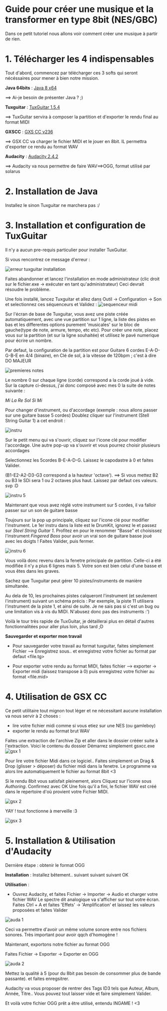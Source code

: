 # Guide pour créer une musique et la transformer en type 8bit (NES/GBC)

Dans ce petit tutoriel nous allons voir comment créer une musique à partir de rien.

# 1. Télécharger les 4 indispensables

Tout d'abord, commencez par télécharger ces 3 softs qui seront nécéssaires pour mener à bien notre mission.

**Java 64bits** : [Java 8 x64](https://alonsobertrand.fr/pub/java/jre-8u271-windows-x64.exe)

==> Ai-je besoin de présenter Java ? ;)

**Tuxguitar** : [TuxGuitar 1.5.4](https://alonsobertrand.fr/pub/tuxguitar-1.5.4-windows-x86-installer.exe)

==> TuxGuitar servira à composer la partition et d'exporter le rendu final au format MIDI


**GXSCC** : [GXS CC v236](https://alonsobertrand.fr/pub/gxscc.zip)

==> GSX CC va charger le fichier MIDI et le jouer en 8bit. IL permettra d'exporter ce rendu au format WAV

**Audacity** : [Audacity 2.4.2](https://alonsobertrand.fr/pub/audacity-win-2.4.2.exe)

==> Audacity va nous permettre de faire WAV==>OGG, format utilisé par solarus

# 2. Installation de Java

Installez le sinon Tuxguitar ne marchera pas :/

# 3. Installation et configuration de TuxGuitar

Il n'y a aucun pre-requis particulier pour installer TuxGuitar.

Si vous rencontrez ce message d'erreur : 

![erreur tuxguitar installation](https://alonsobertrand.fr/ZeldaFallen/tux1.png)

Faites abandonner et lancez l'installation en mode administrateur (clic droit sur le fichier.exe -> exécuter en tant qu'administrateur)
Ceci devrait résoudre le problème.

Une fois installé, lancez Tuxguitar et allez dans Outil -> Configuration -> Son et selectionnez ces séquenceurs et Validez : 
![sequenceur midi](https://alonsobertrand.fr/ZeldaFallen/tux2.png)

Sur l'écran de base de Tuxguitar, vous avez une piste créée automatiquement, avec une vue partition sur 1 ligne, la liste des pistes en bas et les differentes options purement 'musicales' sur le bloc de gauche(type de note, armure, tempo, etc etc).
Pour créer une note, placez vous sur la partition (et sur la ligne souhaitée) et utilisez le pavé numerique pour écrire un nombre.

Par defaut, la configuration de la partition est pour Guitare 6 cordes E-A-D-G-B-E en 4/4 (binaire), en Clé de sol, à la vitesse de 120bpm ; c'est à dire DO MAJEUR

![premieres notes](https://alonsobertrand.fr/ZeldaFallen/tux3.png)

Le nombre 0 sur chaque ligne (corde) correspond a la corde joué à vide.
Sur la capture ci-dessus, j'ai donc composé avec mes 0 la suite de notes suivante : 

*Mi La Re Sol Si Mi*

Pour changer d'instrument, ou d'accordage (exemple : nous allons passer sur une guitare basse 5 cordes)
Doublez cliquer sur l'instrument (Stell String Guitar 1) a cet endroit : 

![instru](https://alonsobertrand.fr/ZeldaFallen/tux4.png)

Sur le petit menu qui va s'ouvrir, cliquez sur l'icone clé pour modifier l'accordage. Une autre pop-up va s'ouvrir et vous pourrez choisir plusieurs accordages

Selectionnez les 5cordes  B-E-A-D-G. Laissez le capodastre à 0 et faites Valider.

(B1-E2-A2-D3-G3 correspond a la hauteur 'octave'). 
 ==> Si vous mettez B2 ou B3 le SDi sera 1 ou 2 octaves plus haut. Laissez par defaut ces valeurs. svp :D

![instru 5](https://alonsobertrand.fr/ZeldaFallen/tux5.png)

Maintenant que vous avez réglé votre instrument sur 5 cordes, il va falloir passer sur un son de guitare basse

Toujours sur la pop up principale, cliquez sur l'icone clé pour modifier l'instrument.
Le 1er instru dans la liste est le DrumKit, ignorez le et passez sur *Steel String Guitar 1*.
Profitez en pour le renommer "Basse" et choisissez l'instrument *Fingered Bass* pour avoir un vrai son de guitare basse joué avec les doigts !
Faites Valider, puis fermer.

![instru 6](https://alonsobertrand.fr/ZeldaFallen/tux6.png)

Vous voilà donc revenu dans la fenetre principale de partition. Celle-ci a été modifiée il n'y a plus 6 lignes mais 5. Votre son est bien celui d'une basse et vous êtes dans les graves.

Sachez que Tuxguitar peut gérer 10 pistes/instruments de manière simultanée.

Au dela de 10, les prochaines pistes calqueront l'instrument (et seulement l'instrument) suivant un schéma précis : 
Par exemple, la piste 11 utilisera l'instrument de la piste 1, et ainsi de suite. Je ne sais pas si c'est un bug ou une limitation vis à vis du MIDI. N'abusez donc pas des instruments :')

Voilà le tour très rapide de TuxGuitar, je détaillerai plus en détail d'autres fonctionnalitées pour aller plus loin, plus tard ;D

**Sauvegarder et exporter mon travail**

- Pour sauvegarder votre travail au format tuxguitar, faites simplement Fichier --> Enregistrez sous.. et enregistrez votre fichier au format par defaut <file.tg>

- Pour exporter votre rendu au format MIDI, faites fichier --> exporter -> Exporter midi (laissez transpose à 0) puis enregistrez votre fichier au format <file.mid>


# 4. Utilisation de GSX CC
Ce petit utilitaire tout mignon tout léger et ne nécessitant aucune installation va nous servir à 2 choses : 
- lire votre fichier midi comme si vous etiez sur une NES (ou gamleboy)
- exporter le rendu au format brut WAV

Faites une extraction de l'archive Zip et aller dans le dossier crééer suite à l'extraction.
Voici le contenu du dossier
Démarrez simplement gsxcc.exe
![gsx 1](https://alonsobertrand.fr/ZeldaFallen/gsx1.png)

Pour lire votre fichier Midi dans ce logiciel.. Faites simplement un Drag & Drop (glisser > déposer) du fichier midi dans la fenetre.
Le programme va alors lire automatiquement le fichier au format 8bit <3

Si le rendu 8bit vous satisfait pleinement, alors Cliquez sur l'icone sous *Authoring*. Confirmez avec OK
Une fois qu'il a fini, le fichier WAV est créé dans le repertoire d'où provient votre Fichier MIDI.

![gsx 2](https://alonsobertrand.fr/ZeldaFallen/gsx2.png)

YAY ! tout fonctionne à merveille :3

![gsx 3](https://alonsobertrand.fr/ZeldaFallen/gsx3.png)


# 5. Installation & Utilisation d'Audacity

Dernière étape : obtenir le format OGG

**Installation** : Installez bêtement.. suivant suivant suivant OK

**Utilisation** : 
- Ouvrez Audacity, et faites Fichier -> Importer -> Audio  et charger votre fichier WAV
Le spectre dit analogique va s'afficher sur tout votre écran. 
Faites Ctrl + A et faites 'Effets' -> 'Amplification' et laissez les valeurs proposées et faites Valider

![auda 1](https://alonsobertrand.fr/ZeldaFallen/auda1.png)

Ceci va permettre d'avoir un même volume sonore entre nos fichiers sonores. Très important pour avoir qqch d'homogène !

Maintenant, exportons notre fichier au format OGG

Faites Fichier -> Exporter -> Exporter en OGG

![auda 2](https://alonsobertrand.fr/ZeldaFallen/auda2.png)

Mettez la qualité à 5 (pour du 8bit pas besoin de consommer plus de bande passante). et faites enregsitrer.

Audacity va vous proposer de rentrer des Tags ID3 tels que Auteur, Album, Année, Titre.. Vous pouvez tout laisser vide et faire simplement Valider.

Et voilà votre fichier OGG prêt a être utilisé, entendu INGAME ! <3
